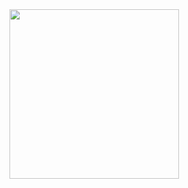 <img src = "https://github.com/4072-jenish/lebwork5_2_3/assets/150036720/1ac24aee-bf28-4f9a-be4b-11a23fb5d20a" width = "300">
